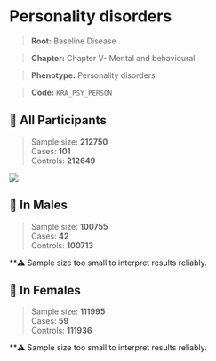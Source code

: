 # Personality disorders

> **Root:** Baseline Disease  

> **Chapter:** Chapter V- Mental and behavioural  

> **Phenotype:** Personality disorders  

> **Code:** `KRA_PSY_PERSON`

## 🧪 All Participants  
> Sample size: **212750**  
> Cases: **101**  
> Controls: **212649**
<img src="/Disease/Figures/ALL/Baseline/KRA_PSY_PERSON.png"/>
<CsvTable src="/Disease/Data/ALL/Baseline/LG_KRA_PSY_PERSON.csv" label="🔍 View full results" />

## 👨 In Males  
> Sample size: **100755**  
> Cases: **42**  
> Controls: **100713**

**⚠️ Sample size too small to interpret results reliably.

## 👩 In Females  
> Sample size: **111995**  
> Cases: **59**  
> Controls: **111936**

**⚠️ Sample size too small to interpret results reliably.
